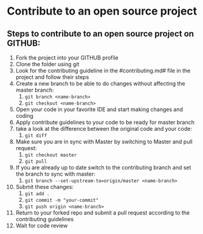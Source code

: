 # Contribute to an open source project

## Steps to contribute to an open source project on GITHUB:


1. Fork the project into your GITHUB profile
2. Clone the folder using git
3. Look for the contributing guideline in the #contributing.md# file in the project and follow their steps
4. Create a new branch to be able to do changes without affecting the master branch:
      1. `git branch <name-branch>`
      2. `git checkout <name-branch>`
5. Open your code in your favorite IDE and start making changes and coding
6. Apply contribute guidelines to your code to be ready for master branch
7. take a look at the difference between the original code and your code: 
      1. `git diff`
8. Make sure you are in sync with Master by switching to Master and pull request: 
      1. `git checkout master`
      2. `git pull`
9. If you are already up to date switch to the contributing branch and set the branch to sync with master:
      1. `git branch --set-upstream-to=origin/master <name-branch>`
10. Submit these changes: 
      1. `git add . `
      2. `git commit -m "your-commit"`
      3. `git push origin <name-branch>`
11. Return to your forked repo and submit a pull request according to the contributing guidelines 
12. Wait for code review
  
